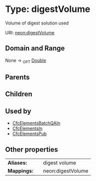 
# Type: digestVolume


Volume of digest solution used

URI: [neon:digestVolume](https://data.neonscience.org/digestVolume)


## Domain and Range

None ->  <sub>OPT</sub> [Double](types/Double.md)

## Parents


## Children


## Used by

 * [CfcElementsBatchQAIn](CfcElementsBatchQAIn.md)
 * [CfcElementsIn](CfcElementsIn.md)
 * [CfcElementsPub](CfcElementsPub.md)

## Other properties

|  |  |  |
| --- | --- | --- |
| **Aliases:** | | digest volume |
| **Mappings:** | | neon:digestVolume |

